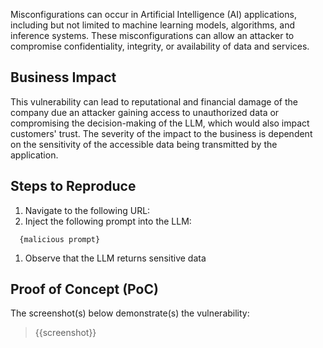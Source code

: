 Misconfigurations can occur in Artificial Intelligence (AI) applications, including but not limited to machine learning models, algorithms, and inference systems. These misconfigurations can allow an attacker to compromise confidentiality, integrity, or availability of data and services.

## Business Impact

This vulnerability can lead to reputational and financial damage of the company due an attacker gaining access to unauthorized data or compromising the decision-making of the LLM, which would also impact customers' trust. The severity of the impact to the business is dependent on the sensitivity of the accessible data being transmitted by the application.

## Steps to Reproduce

1. Navigate to the following URL:
1. Inject the following prompt into the LLM:

```prompt
  {malicious prompt}
```

1. Observe that the LLM returns sensitive data

## Proof of Concept (PoC)

The screenshot(s) below demonstrate(s) the vulnerability:

> {{screenshot}}
